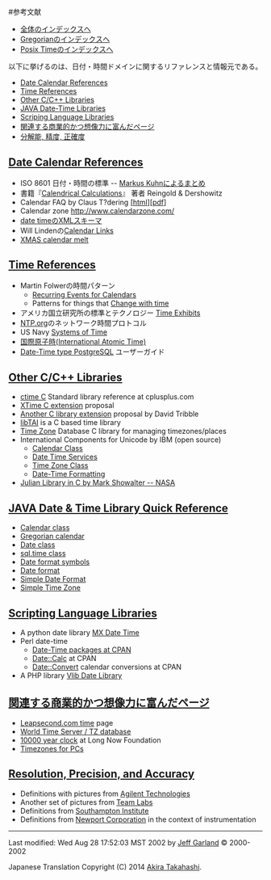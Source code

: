 #参考文献

- [全体のインデックスへ](../date_time.md)
- [Gregorianのインデックスへ](./gregorian.md)
- [Posix Timeのインデックスへ](./posix_time.md)

以下に挙げるのは、日付・時間ドメインに関するリファレンスと情報元である。

- [Date Calendar References](#date-references)
- [Time References](#time-reference)
- [Other C/C++ Libraries](#other-cpp-libs)
- [JAVA Date-Time Libraries](#java-libs)
- [Scriping Language Libraries](#script-lang-libs)
- [関連する商業的かつ想像力に富んだページ](#related-commerical-fanciful-pages)
- [分解能, 精度, 正確度](#resolution-precision-accuracy)


## <a name="date-references" href="#date-references">Date Calendar References</a>

- ISO 8601 日付・時間の標準 -- [Markus Kuhnによるまとめ](http://www.cl.cam.ac.uk/~mgk25/iso-time.html)
- 書籍『[Calendrical Calculations](http://emr.cs.iit.edu/home/reingold/calendar-book/second-edition/)』 著者 Reingold & Dershowitz
- Calendar FAQ by Claus T?dering [[html](http://www.pauahtun.org/CalendarFAQ/cal/calendar24.html)][[pdf](http://www.pauahtun.org/CalendarFAQ/cal/calendar24.pdf)]
- Calendar zone <http://www.calendarzone.com/>
- [date timeのXMLスキーマ](http://www.w3.org/TR/xmlschema-2/#dateTime)
- Will Lindenの[Calendar Links](http://www.ecben.net/calendar.shtml)
- [XMAS calendar melt](http://www21.brinkster.com/lonwolve/melt/index.htm)


## <a name="time-reference" href="#time-reference">Time References</a>
- Martin Folwerの時間パターン
	- [Recurring Events for Calendars](http://www.aw.com/cseng/titles/0-201-89542-0/apsupp/events2-1.html)
	- Patterns for things that [Change with time](http://martinfowler.com/ap2/timeNarrative.html)
- アメリカ国立研究所の標準とテクノロジー [Time Exhibits](http://nist.time.gov/exhibits.html)
- [NTP.org](http://www.ntp.org/)のネットワーク時間プロトコル
- US Navy [Systems of Time](http://tycho.usno.navy.mil/systime.html)
- [国際原子時(International Atomic Time)](http://www.bipm.fr/enus/5_Scientific/c_time/time_1.html)
- [Date-Time type PostgreSQL](http://beta.zyprexia.com/docs/pgsql/user/datatype1130.htm) ユーザーガイド


## <a name="other-cpp-libs" href="#other-cpp-libs">Other C/C++ Libraries</a>
- [ctime C](http://www.cplusplus.com/ref/ctime/index.html) Standard library reference at cplusplus.com
- [XTime C extension](http://www.cl.cam.ac.uk/~mgk25/c-time/) proposal
- [Another C library extension](http://david.tribble.com/text/c0xcalendar.html#author-info) proposal by David Tribble
- [libTAI](http://cr.yp.to/libtai.html) is a C based time library
- [Time Zone](http://www.twinsun.com/tz/tz-link.htm) Database C library for managing timezones/places
- International Components for Unicode by IBM (open source)
	- [Calendar Class](http://oss.software.ibm.com/icu/userguide/dateCalendar.html)
	- [Date Time Services](http://oss.software.ibm.com/icu/userguide/dateTime.html)
	- [Time Zone Class](http://oss.software.ibm.com/icu/userguide/dateTimezone.html)
	- [Date-Time Formatting](http://oss.software.ibm.com/icu/userguide/formatDateTime.html)
- [Julian Library in C by Mark Showalter -- NASA](http://ringside.arc.nasa.gov/www/toolkits/julian_13/aareadme.html)


## <a name="java-libs" href="#java-libs">JAVA Date & Time Library Quick Reference</a>
- [Calendar class](http://java.sun.com/products/jdk/1.1/docs/api/java.util.Calendar.html#_top_)
- [Gregorian calendar](http://java.sun.com/products/jdk/1.1/docs/api/java.util.GregorianCalendar.html#_top_)
- [Date class](http://java.sun.com/products/jdk/1.1/docs/api/java.util.Date.html)
- [sql.time class](http://java.sun.com/products/jdk/1.1/docs/api/java.sql.Time.html#_top_)
- [Date format symbols](http://java.sun.com/products/jdk/1.1/docs/api/java.text.DateFormatSymbols.html#_top_)
- [Date format](http://java.sun.com/products/jdk/1.1/docs/api/java.text.DateFormat.html#_top_)
- [Simple Date Format](http://java.sun.com/products/jdk/1.1/docs/api/java.text.SimpleDateFormat.html#_top_)
- [Simple Time Zone](http://java.sun.com/products/jdk/1.1/docs/api/java.util.SimpleTimeZone.html#_top_)


## <a name="script-lang-libs" href="#script-lang-libs">Scripting Language Libraries</a>
- A python date library [MX Date Time](http://www.lemburg.com/files/python/mxDateTime.html)
- Perl date-time
	- [Date-Time packages at CPAN](http://search.cpan.org/Catalog/Data_and_Data_Type/Date/)
	- [Date::Calc](http://search.cpan.org/doc/TWEGNER/Date-Calc-4.3-bin56Mac/Calc.pm) at CPAN
	- [Date::Convert](http://search.cpan.org/doc/MORTY/DateConvert-0.16/Convert.pm) calendar conversions at CPAN
- A PHP library [Vlib Date Library](http://vlib.activefish.com/docs/vlibDate.html)


## <a name="related-commerical-fanciful-pages" href="#related-commerical-fanciful-pages">関連する商業的かつ想像力に富んだページ</a>
- [Leapsecond.com time](http://www.leapsecond.com/java/gpsclock.htm) page
- [World Time Server / TZ database](http://www.worldtimeserver.com/)
- [10000 year clock](http://www.longnow.org/10kclock/clock.htm) at Long Now Foundation
- [Timezones for PCs](http://www.timezonesforpcs.com/)


## <a name="resolution-precision-accuracy" href="#resolution-precision-accuracy">Resolution, Precision, and Accuracy</a>
- Definitions with pictures from [Agilent Technologies](http://metrologyforum.tm.agilent.com/specs.shtml)
- Another set of pictures from [Team Labs](http://www.teamlabs.com/catalog/performance.asp)
- Definitions from [Southampton Institute](http://www.solent.ac.uk/hydrography/notes/errorthe/accuracy.htm)
- Definitions from [Newport Corporation](http://www.newport.com/Support/Tutorials/OptoMech/om4a.asp) in the context of instrumentation


***
Last modified: Wed Aug 28 17:52:03 MST 2002 by [Jeff Garland](jeff@crystalclearsoftware.com) © 2000-2002 

Japanese Translation Copyright (C) 2014 [Akira Takahashi](faithandbrave@gmail.com).


